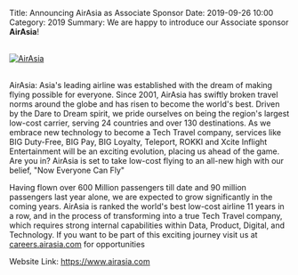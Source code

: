 Title: Announcing AirAsia as Associate Sponsor
Date: 2019-09-26 10:00
Category: 2019
Summary: We are happy to introduce our Associate sponsor **AirAsia**!

<br>
<div class="text-center">
  <a href="https://www.airasia.com" target="_blank">
    <img src="{static}/images/sponsors/airasia.png" alt="AirAsia">
  </a>
</div>
<br>

AirAsia: Asia's leading airline was established with the dream of making flying possible for everyone. Since 2001, AirAsia has swiftly broken travel norms around the globe and has risen to become the world's best. Driven by the Dare to Dream spirit, we pride ourselves on being the region's largest low-cost carrier, serving 24 countries and over 130 destinations. As we embrace new technology to become a Tech Travel company, services like BIG Duty-Free, BIG Pay, BIG Loyalty, Teleport, ROKKI and Xcite Inflight Entertainment will be an exciting evolution, placing us ahead of the game. Are you in? AirAsia is set to take low-cost flying to an all-new high with our belief, "Now Everyone Can Fly"

Having flown over 600 Million passengers till date and 90 million passengers last year alone, we are expected to grow significantly in the coming years. AirAsia is ranked the world's best low-cost airline 11 years in a row, and in the process of transforming into a true Tech Travel company, which requires strong internal capabilities within Data, Product, Digital, and Technology. If you want to be part of this exciting journey visit us at <a href="https://careers.airasia.com" target="_blank">careers.airasia.com</a> for opportunities

Website Link: <a href="https://www.airasia.com" target="_blank">https://www.airasia.com</a>

